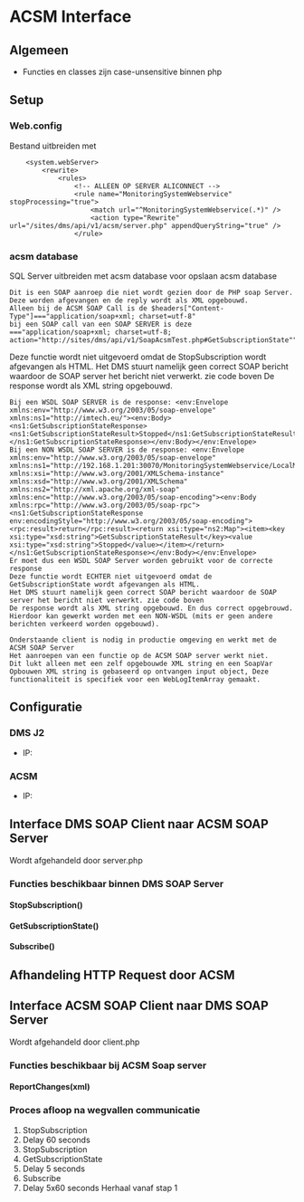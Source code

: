 # ACSM Interface

## Algemeen
- Functies en classes zijn case-unsensitive binnen php

## Setup
### Web.config 
Bestand uitbreiden met
```
	<system.webServer>
		<rewrite>
			<rules>
				<!-- ALLEEN OP SERVER ALICONNECT -->
				<rule name="MonitoringSystemWebservice" stopProcessing="true">
					<match url="^MonitoringSystemWebservice(.*)" />
					<action type="Rewrite" url="/sites/dms/api/v1/acsm/server.php" appendQueryString="true" />
				</rule>
```
### acsm database
SQL Server uitbreiden met acsm database voor opslaan acsm database

	Dit is een SOAP aanroep die niet wordt gezien door de PHP soap Server. Deze worden afgevangen en de reply wordt als XML opgebouwd.
	Alleen bij de ACSM SOAP Call is de $headers["Content-Type"]==="application/soap+xml; charset=utf-8"
	bij een SOAP call van een SOAP SERVER is deze ==="application/soap+xml; charset=utf-8; action="http://sites/dms/api/v1/SoapAcsmTest.php#GetSubscriptionState""

Deze functie wordt niet uitgevoerd omdat de StopSubscription wordt afgevangen als HTML.
Het DMS stuurt namelijk geen correct SOAP bericht waardoor de SOAP server het bericht niet verwerkt. zie code boven
De response wordt als XML string opgebouwd.

	Bij een WSDL SOAP SERVER is de response: <env:Envelope xmlns:env="http://www.w3.org/2003/05/soap-envelope" xmlns:ns1="http://imtech.eu/"><env:Body><ns1:GetSubscriptionStateResponse><ns1:GetSubscriptionStateResult>Stopped</ns1:GetSubscriptionStateResult></ns1:GetSubscriptionStateResponse></env:Body></env:Envelope>
	Bij een NON WSDL SOAP SERVER is de response: <env:Envelope xmlns:env="http://www.w3.org/2003/05/soap-envelope" xmlns:ns1="http://192.168.1.201:30070/MonitoringSystemWebservice/LocalMonitoringWebservice.asmx" xmlns:xsi="http://www.w3.org/2001/XMLSchema-instance" xmlns:xsd="http://www.w3.org/2001/XMLSchema" xmlns:ns2="http://xml.apache.org/xml-soap" xmlns:enc="http://www.w3.org/2003/05/soap-encoding"><env:Body xmlns:rpc="http://www.w3.org/2003/05/soap-rpc"><ns1:GetSubscriptionStateResponse env:encodingStyle="http://www.w3.org/2003/05/soap-encoding"><rpc:result>return</rpc:result><return xsi:type="ns2:Map"><item><key xsi:type="xsd:string">GetSubscriptionStateResult</key><value xsi:type="xsd:string">Stopped</value></item></return></ns1:GetSubscriptionStateResponse></env:Body></env:Envelope>
	Er moet dus een WSDL SOAP Server worden gebruikt voor de correcte response
	Deze functie wordt ECHTER niet uitgevoerd omdat de GetSubscriptionState wordt afgevangen als HTML. 
	Het DMS stuurt namelijk geen correct SOAP bericht waardoor de SOAP server het bericht niet verwerkt. zie code boven
	De response wordt als XML string opgebouwd. En dus correct opgebrouwd.
	Hierdoor kan gewerkt worden met een NON-WSDL (mits er geen andere berichten verkeerd worden opgebouwd).

    Onderstaande client is nodig in productie omgeving en werkt met de ACSM SOAP Server
    Het aanroepen van een functie op de ACSM SOAP server werkt niet. 
    Dit lukt alleen met een zelf opgebouwde XML string en een SoapVar
    Opbouwen XML string is gebaseerd op ontvangen input object, Deze functionaliteit is specifiek voor een WebLogItemArray gemaakt.

## Configuratie
### DMS J2
- IP:  
### ACSM
- IP:


## Interface DMS SOAP Client naar ACSM SOAP Server

Wordt afgehandeld door server.php

### Functies beschikbaar binnen DMS SOAP Server

#### StopSubscription()

#### GetSubscriptionState()

#### Subscribe()

## Afhandeling HTTP Request door ACSM



## Interface ACSM SOAP Client naar DMS SOAP Server
Wordt afgehandeld door client.php

### Functies beschikbaar bij ACSM Soap server

#### ReportChanges(xml)





### Proces afloop na wegvallen communicatie

1. StopSubscription
1. Delay 60 seconds
1. StopSubscription
1. GetSubscriptionState
1. Delay 5 seconds
1. Subscribe
1. Delay 5x60 seconds
Herhaal vanaf stap 1







